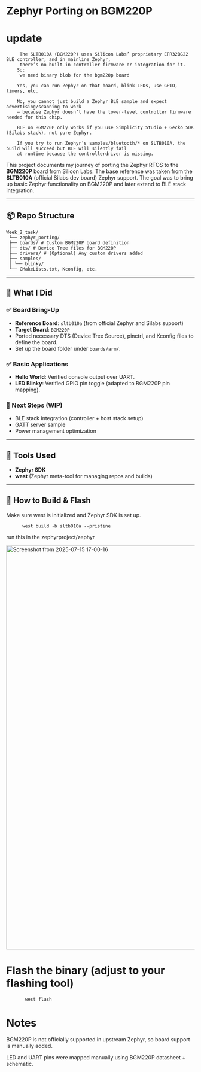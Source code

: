 # Zephyr Porting on BGM220P

# update
         The SLTB010A (BGM220P) uses Silicon Labs’ proprietary EFR32BG22 BLE controller, and in mainline Zephyr, 
         there’s no built-in controller firmware or integration for it.
        So:
         we need binary blob for the bgm220p board 
         
        Yes, you can run Zephyr on that board, blink LEDs, use GPIO, timers, etc.

        No, you cannot just build a Zephyr BLE sample and expect advertising/scanning to work 
        — because Zephyr doesn’t have the lower-level controller firmware needed for this chip.

        BLE on BGM220P only works if you use Simplicity Studio + Gecko SDK (Silabs stack), not pure Zephyr.

        If you try to run Zephyr’s samples/bluetooth/* on SLTB010A, the build will succeed but BLE will silently fail 
        at runtime because the controllerdriver is missing.


This project documents my journey of porting the Zephyr RTOS to the **BGM220P** board from Silicon Labs. The base reference was taken from the **SLTB010A** (official Silabs dev board) Zephyr support. The goal was to bring up basic Zephyr functionality on BGM220P and later extend to BLE stack integration.


---

## 📦 Repo Structure

    Week_2_task/
     └── zephyr_porting/
     ├── boards/ # Custom BGM220P board definition
     ├── dts/ # Device Tree files for BGM220P
     ├── drivers/ # (Optional) Any custom drivers added
     ├── samples/
     │ └── blinky/
     └── CMakeLists.txt, Kconfig, etc.

---

## 🧠 What I Did

### ✅ Board Bring-Up
- **Reference Board**: `sltb010a` (from official Zephyr and Silabs support)
- **Target Board**: `BGM220P`
- Ported necessary DTS (Device Tree Source), pinctrl, and Kconfig files to define the board.
- Set up the board folder under `boards/arm/`.

### ✅ Basic Applications
- **Hello World**: Verified console output over UART.
- **LED Blinky**: Verified GPIO pin toggle (adapted to BGM220P pin mapping).

### 🚧 Next Steps (WIP)
- BLE stack integration (controller + host stack setup)
- GATT server sample
- Power management optimization

---

## 🔧 Tools Used

- **Zephyr SDK**
- **west** (Zephyr meta-tool for managing repos and builds)
---

## 🧭 How to Build & Flash

Make sure west is initialized and Zephyr SDK is set up.

          west build -b sltb010a --pristine

run this in the zephyrproject/zephyr 

<img width="1920" height="1080" alt="Screenshot from 2025-07-15 17-00-16" src="https://github.com/user-attachments/assets/7ae48633-68f1-445d-bd53-900c6777026b" />


# Flash the binary (adjust to your flashing tool)
           west flash

 # Notes         
BGM220P is not officially supported in upstream Zephyr, so board support is manually added.

LED and UART pins were mapped manually using BGM220P datasheet + schematic.
